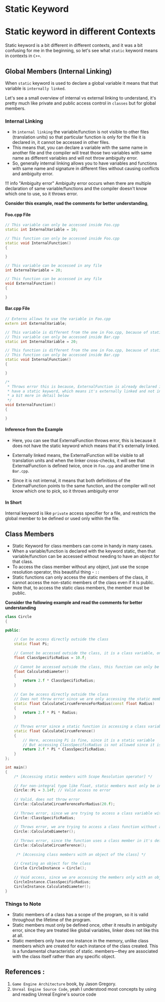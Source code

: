 # Static Keyword

# Static keyword in different Contexts

Static keyword is a bit different in different contexts, and it was a bit confusing for me in the
beginning, so let's see what `static` keyword means in contexts in `C++`.

## Global Members (Internal Linking)

When `static` keyword is used to declare a global variable it means that that variable is `internally
linked`. 

Let's see a small overview of internal vs external linking to understand, it's pretty much like
private and public access control in `classes` but for global members.
### Internal Linking

- In `internal linking` the variable/function is not visible to other files (translation units) so that
particular function is only for the file it is declared in, it cannot be accessed in other files.
- This means that, you can declare a variable with the same name in another file and the compiler
will treat those two variables with same name as different variables and will not throw ambiguity
error.
- So, generally internal linking allows you to have variables and functions with same name and 
signature in different files without causing conflicts and ambiguity error.

!!! info "Ambiguity error"
    Ambiguity error occurs when there are multiple declaration of same variable/functions and the
    compiler doesn't know which one to use, so it throws error.

**Consider this example, read the comments for better understanding**,

#### Foo.cpp File
```C++
// This variable can only be accessed inside Foo.cpp
static int InternalVariable = 10;

// This function can only be accessed inside Foo.cpp
static void InternalFunction()
{

}

// This variable can be accessed in any file
int ExternalVariable = 20;

// This function can be accessed in any file
void ExternalFunction() 
{
   
}
```

#### Bar.cpp File
```C++
// Externs allows to use the variable in Foo.cpp
extern int ExternalVariable; 

// This variable is different from the one in Foo.cpp, because of static keyword
// This variable can only be accessed inside Bar.cpp
static int InternalVariable = 20;

// This function is different from the one in Foo.cpp, because of static keyword
// This function can only be accessed inside Bar.cpp
static void InternalFunction()
{

}

/*
 * Throws error this is because, ExternalFunction is already declared in Foo.cpp and it does not
 * have a static keyword, which means it's externally linked and not internally linked, will explain
 * a bit more in detail below
 */
void ExternalFunction()
{

}
```

#### Inference from the Example

- Here, you can see that ExternalFunction throws error, this is because it does not have the static
keyword which means that it's externally linked. 

- Externally linked means, the ExternalFunction will be visible to all translation units and
when the linker cross-checks, it will see that ExternalFunction is defined twice, once in
`Foo.cpp` and another time in `Bar.cpp`.

- Since it is not internal, it means that both definitions of the ExternalFunction points to
the same function, and the compiler will not know which one to pick, so it throws ambiguity error


#### In Short

Internal keyword is like `private` access specifier for a file, and restricts the global
member to be defined or used only within the file.

## Class Members

- Static Keyword for class members can come in handy in many cases. 
- When a variable/function is declared with the keyword static, then that variable/function can
be accessed without needing to have an object for that class.
- To access the class member without any object, just use the scope resolution operator, this beautiful
thing - `::`
- Static functions can only access the static members of the class, it cannot access the non-static
members of the class even if it is public.
- Note that, to access the static class members, the member must be public.

**Consider the following example and read the comments for better understanding**

```C++
class Circle
{

public:
    
    // Can be access directly outside the class
    static float Pi;
    
    // Cannot be accessed outside the class, it is a class variable, only for the class object
    float ClassSpecificRadius = 10.f;
   
    // Cannot be accessed outside the class, this function can only be called with an object
    float CalculateDiameter()
    {    
        return 2.f * ClassSpecificRadius;
    }
    
    // Can be access directly outside the class
    // Does not throw error since we are only accessing the static member of the class which is Pi
    static float CalculateCircumferenceForRadius(const float Radius)
    {
        return 2.f * Pi * Radius;
    } 
    
    // Throws error since a static function is accessing a class variable, which is not allowed
    static float CalculateCircumference()
    {
        // Here, accessing Pi is fine, since it is a static variable
        // But accessing ClassSpecificRadius is not allowed since it is a class only variable
        return 2.f * Pi * ClassSpecificRadius;
    } 
};

int main()
{
    /* [Accessing static members with Scope Resolution operator] */
    
    // For non-integral type like float, static members must only be initialized outside
    Circle::Pi = 3.14f; // Valid access no error
    
    // Valid, does not throw error
    Circle::CalculateCircumferenceForRadius(20.f); 
    
    // Throws error, since we are trying to access a class variable without an object
    Circle::ClassSpecificRadius;
    
    // Throws error, we are trying to access a class function without an object
    Circle::CalculateDiameter();
    
    // Throws error, since the function uses a class member in it's definition
    Circle::CalculateCircumference();
    
     /* [Accessing class members with an object of the class] */
    
    // Creating an object for the class
    Circle CircleInstance = Circle();
    
    // Vaid access, since we are accessing the members only with an object
    CircleInstance.ClassSpecificRadius; 
    CircleInstance.CalculateDiameter();
}
```

### Things to Note

- Static members of a class has a scope of the program, so it is valid throughout the lifetime
of the program.
- Static members must only be defined once, other it results in ambiguity error, since they
are treated like global variables, linker does not like this at all.
- Static members only have one instance in the memory, unlike class members which are created
for each instance of the class created. This is a fundamental characteristic of static. 
members—they are associated with the class itself rather than any specific object.


## References :

1. `Game Engine Architecture` book, by Jason Gregory.
2. `Unreal Engine Source Code`, yeah I understood most concepts by using and reading Unreal Engine's
source code